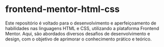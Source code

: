 # frontend-mentor-html-css

Este repositório é voltado para o desenvolvimento e aperfeiçoamento de habilidades nas linguagens HTML e CSS, utilizando a plataforma Frontend Mentor. Aqui, são abordados diversos desafios de desenvolvimento e design, com o objetivo de aprimorar o conhecimento prático e teórico.
